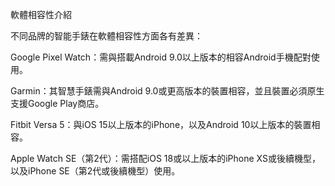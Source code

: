 軟體相容性介紹

不同品牌的智能手錶在軟體相容性方面各有差異：

Google Pixel Watch：需與搭載Android 9.0以上版本的相容Android手機配對使用。 

Garmin：其智慧手錶需與Android 9.0或更高版本的裝置相容，並且裝置必須原生支援Google Play商店。 

Fitbit Versa 5：與iOS 15以上版本的iPhone，以及Android 10以上版本的裝置相容。 

Apple Watch SE（第2代）：需搭配iOS 18或以上版本的iPhone XS或後續機型，以及iPhone SE（第2代或後續機型）使用。 
